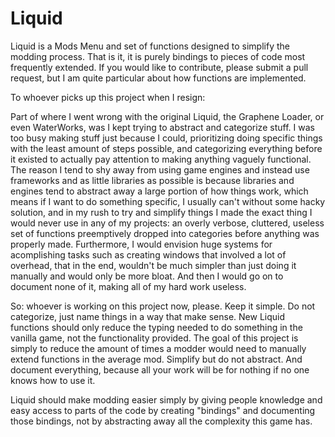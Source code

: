 # Liquid

Liquid is a Mods Menu and set of functions designed to simplify the modding process. That is it, it is purely bindings to pieces of code most frequently extended. If you would like to contribute, please submit a pull request, but I am quite particular about how functions are implemented.

To whoever picks up this project when I resign:

Part of where I went wrong with the original Liquid, the Graphene Loader, or even WaterWorks, was I kept trying to abstract and categorize stuff. I was too busy making stuff just because I could, prioritizing doing specific things with the least amount of steps possible, and categorizing everything before it existed to actually pay attention to making anything vaguely functional. The reason I tend to shy away from using game engines and instead use frameworks and as little libraries as possible is because libraries and engines tend to abstract away a large portion of how things work, which means if I want to do something specific, I usually can't without some hacky solution, and in my rush to try and simplify things I made the exact thing I would never use in any of my projects: an overly verbose, cluttered, useless set of functions preemptively dropped into categories before anything was properly made. Furthermore, I would envision huge systems for acomplishing tasks such as creating windows that involved a lot of overhead, that in the end, wouldn't be much simpler than just doing it manually and would only be more bloat. And then I would go on to document none of it, making all of my hard work useless.

So: whoever is working on this project now, please. Keep it simple. Do not categorize, just name things in a way that make sense. New Liquid functions should only reduce the typing needed to do something in the vanilla game, not the functionality provided. The goal of this project is simply to reduce the amount of times a modder would need to manually extend functions in the average mod. Simplify but do not abstract. And document everything, because all your work will be for nothing if no one knows how to use it.

Liquid should make modding easier simply by giving people knowledge and easy access to parts of the code by creating "bindings" and documenting those bindings, not by abstracting away all the complexity this game has.
